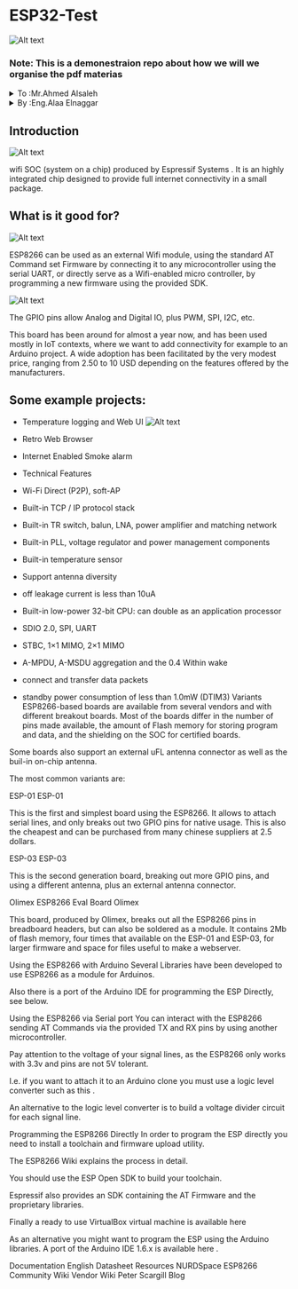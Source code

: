 # ESP32-Test
![Alt text](https://images.squarespace-cdn.com/content/v1/59b037304c0dbfb092fbe894/1573230009361-8KRM4G2CWI9FS4AQPL2J/nodemcu_front_side.JPG)
### Note: This is a demonestraion repo about how we will we organise the pdf materias 

<details>
           <summary>To  :Mr.Ahmed Alsaleh</summary>
           <p>Content 1 Content 1 Content 1 Content 1 Content 1</p>
</details>
         
<details>
           <summary>By :Eng.Alaa Elnaggar</summary>
           <p>Content 1 Content 1 Content 1 Content 1 Content 1</p>
</details>
         
## Introduction
![Alt text](https://openthread.google.cn/images/ot-contrib-espressif.png?authuser=2)

wifi SOC (system on a chip) produced by Espressif Systems . It is an highly integrated chip designed to provide full internet connectivity in a small package.

## What is it good for?
![Alt text](https://upload.wikimedia.org/wikipedia/commons/thumb/a/ae/WiFi_Logo.svg/1200px-WiFi_Logo.svg.png)

ESP8266 can be used as an external Wifi module, using the standard AT Command set Firmware by connecting it to any microcontroller using the serial UART, or directly serve as a Wifi-enabled micro controller, by programming a new firmware using the provided SDK.

![Alt text](https://i1.wp.com/randomnerdtutorials.com/wp-content/uploads/2018/08/ESP32-DOIT-DEVKIT-V1-Board-Pinout-30-GPIOs-Copy.png?w=966&ssl=1)

The GPIO pins allow Analog and Digital IO, plus PWM, SPI, I2C, etc.

This board has been around for almost a year now, and has been used mostly in IoT contexts, where we want to add connectivity for example to an Arduino project. A wide adoption has been facilitated by the very modest price, ranging from 2.50 to 10 USD depending on the features offered by the manufacturers.

## Some example projects:

* Temperature logging and Web UI
![Alt text](https://i.pinimg.com/736x/bf/2a/2a/bf2a2a2b3260f1bd94e9c85ea9f65752.jpg)

* Retro Web Browser
* Internet Enabled Smoke alarm
* Technical Features
* Wi-Fi Direct (P2P), soft-AP
* Built-in TCP / IP protocol stack
* Built-in TR switch, balun, LNA, power amplifier and matching network
* Built-in PLL, voltage regulator and power management components
* Built-in temperature sensor
* Support antenna diversity
* off leakage current is less than 10uA
* Built-in low-power 32-bit CPU: can double as an application processor
* SDIO 2.0, SPI, UART
* STBC, 1×1 MIMO, 2×1 MIMO
* A-MPDU, A-MSDU aggregation and the 0.4 Within wake
* connect and transfer data packets
* standby power consumption of less than 1.0mW (DTIM3)
Variants
ESP8266-based boards are available from several vendors and with different breakout boards. Most of the boards differ in the number of pins made available, the amount of Flash memory for storing program and data, and the shielding on the SOC for certified boards.

Some boards also support an external uFL antenna connector as well as the buil-in on-chip antenna.

The most common variants are:

ESP-01
ESP-01

This is the first and simplest board using the ESP8266. It allows to attach serial lines, and only breaks out two GPIO pins for native usage. This is also the cheapest and can be purchased from many chinese suppliers at 2.5 dollars.

ESP-03
ESP-03

This is the second generation board, breaking out more GPIO pins, and using a different antenna, plus an external antenna connector.

Olimex ESP8266 Eval Board
Olimex

This board, produced by Olimex, breaks out all the ESP8266 pins in breadboard headers, but can also be soldered as a module.
It contains 2Mb of flash memory, four times that available on the ESP-01 and ESP-03, for larger firmware and space for files useful to make a webserver.

Using the ESP8266 with Arduino
Several Libraries have been developed to use ESP8266 as a module for Arduinos.

Also there is a port of the Arduino IDE for programming the ESP Directly, see below.

Using the ESP8266 via Serial port
You can interact with the ESP8266 sending AT Commands via the provided TX and RX pins by using another microcontroller.

Pay attention to the voltage of your signal lines, as the ESP8266 only works with 3.3v and pins are not 5V tolerant.

I.e. if you want to attach it to an Arduino clone you must use a logic level converter such as this .

An alternative to the logic level converter is to build a voltage divider circuit for each
signal line.

Programming the ESP8266 Directly
In order to program the ESP directly you need to install a toolchain and firmware upload utility.

The ESP8266 Wiki explains the process in detail.

You should use the ESP Open SDK to build your toolchain.

Espressif also provides an SDK containing the AT Firmware and the proprietary libraries.

Finally a ready to use VirtualBox virtual machine is available here

As an alternative you might want to program the ESP using the Arduino libraries. A port of the Arduino IDE 1.6.x is available here .

Documentation
English Datasheet
Resources
NURDSpace ESP8266
Community Wiki
Vendor Wiki
Peter Scargill Blog
